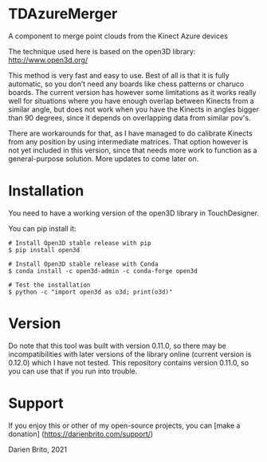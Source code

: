 # TDAzureMerger
 A component to merge point clouds from the Kinect Azure devices

The technique used here is based on the open3D library: http://www.open3d.org/

This method is very fast and easy to use. Best of all is that it is fully automatic, so you don’t need any boards like chess patterns or charuco boards. The current version has however some limitations as it works really well for situations where you have enough overlap between Kinects from a similar angle, but does not work when you have the Kinects in angles bigger than 90 degrees, since it depends on overlapping data from similar pov's.

There are workarounds for that, as I have managed to do calibrate Kinects from any position by using intermediate matrices. That option however is not yet included in this version, since that needs more work to function as a general-purpose solution. More updates to come later on.

# Installation

You need to have a working version of the open3D library in TouchDesigner.

You can pip install it:

```
# Install Open3D stable release with pip
$ pip install open3d

# Install Open3D stable release with Conda
$ conda install -c open3d-admin -c conda-forge open3d

# Test the installation
$ python -c "import open3d as o3d; print(o3d)"
```

# Version

Do note that this tool was built with version 0.11.0, so there may be incompatibilities with later versions of the library online (current version is 0.12.0) which I have not tested. This repository contains version 0.11.0, so you can use that if you run into trouble.

# Support

If you enjoy this or other of my open-source projects, you can [make a donation]
(https://darienbrito.com/support/)

Darien Brito, 2021
